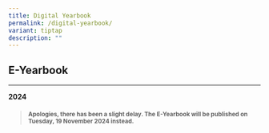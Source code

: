 ```yaml
---
title: Digital Yearbook
permalink: /digital-yearbook/
variant: tiptap
description: ""
---
```

<h2>E-Yearbook</h2>
<hr>
<p><strong>2024</strong>
</p>
<blockquote>
<h4><sub>Apologies, there has been a slight delay. The E-Yearbook will be published on Tuesday, 19 November 2024 instead.</sub></h4>
</blockquote>
<p></p>